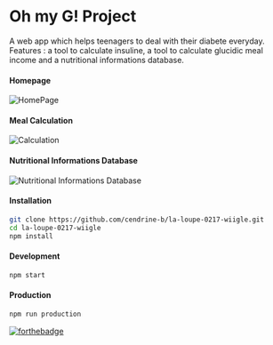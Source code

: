# Oh my G! Project

A web app which helps teenagers to deal with their diabete everyday. Features : a tool to calculate insuline, a tool to calculate glucidic meal income and a nutritional informations database.

#### Homepage
![](/images.ohmyg-github-homepage.png "HomePage")

#### Meal Calculation
![](images.ohmyg-github-calculation.png "Calculation")

#### Nutritional Informations Database
![](images.ohmyg-github-infonut.png "Nutritional Informations Database")



#### Installation

```bash
git clone https://github.com/cendrine-b/la-loupe-0217-wiigle.git
cd la-loupe-0217-wiigle
npm install
```

#### Development

```bash
npm start
```

#### Production

```bash
npm run production
```

[![forthebadge](http://forthebadge.com/images/badges/built-with-love.svg)](http://forthebadge.com)

